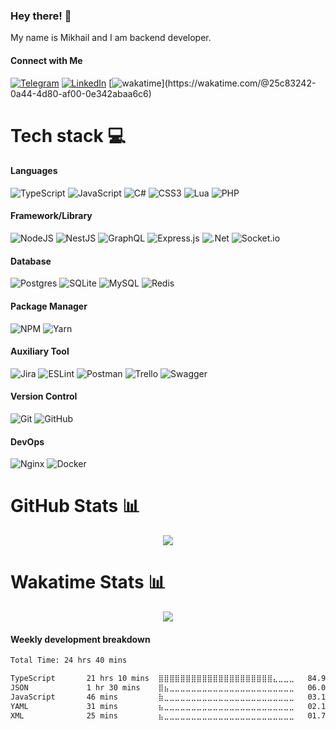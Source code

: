 ### Hey there! 👋

My name is Mikhail and I am backend developer.

#### Connect with Me 
[![Telegram](https://img.shields.io/badge/Telegram-%230088cc?logo=telegram&logoColor=white)](https://t.me/arkhipov_ms) [![LinkedIn](https://img.shields.io/badge/LinkedIn-%230077B5.svg?logo=linkedin&logoColor=white)](https://linkedin.com/in/arkhipov-ms?original_referer=arkhipov-ms) [![wakatime](https://wakatime.com/badge/user/25c83242-0a44-4d80-af00-0e342abaa6c6.svg?)](https://wakatime.com/@25c83242-0a44-4d80-af00-0e342abaa6c6)


# Tech stack 💻

#### Languages

![TypeScript](https://img.shields.io/badge/typescript-%23007ACC.svg?style=for-the-badge&logo=typescript&logoColor=white)
![JavaScript](https://img.shields.io/badge/javascript-%23323330.svg?style=for-the-badge&logo=javascript&logoColor=%23F7DF1E)
![C#](https://img.shields.io/badge/c%23-%23239120.svg?style=for-the-badge&logo=c-sharp&logoColor=white)
![CSS3](https://img.shields.io/badge/css3-%231572B6.svg?style=for-the-badge&logo=css3&logoColor=white)
![Lua](https://img.shields.io/badge/lua-%232C2D72.svg?style=for-the-badge&logo=lua&logoColor=white)
![PHP](https://img.shields.io/badge/php-%23777BB4.svg?style=for-the-badge&logo=php&logoColor=white)

#### Framework/Library

![NodeJS](https://img.shields.io/badge/node.js-6DA55F?style=for-the-badge&logo=node.js&logoColor=white)
![NestJS](https://img.shields.io/badge/nestjs-%23E0234E.svg?style=for-the-badge&logo=nestjs&logoColor=white)
![GraphQL](https://img.shields.io/badge/-GraphQL-E10098?style=for-the-badge&logo=graphql&logoColor=white)
![Express.js](https://img.shields.io/badge/express.js-%23404d59.svg?style=for-the-badge&logo=express&logoColor=%2361DAFB)
![.Net](https://img.shields.io/badge/.NET-5C2D91?style=for-the-badge&logo=.net&logoColor=white)
![Socket.io](https://img.shields.io/badge/Socket.io-black?style=for-the-badge&logo=socket.io&badgeColor=010101)

#### Database
![Postgres](https://img.shields.io/badge/postgres-%23316192.svg?style=for-the-badge&logo=postgresql&logoColor=white)
![SQLite](https://img.shields.io/badge/sqlite-%2307405e.svg?style=for-the-badge&logo=sqlite&logoColor=white)
![MySQL](https://img.shields.io/badge/mysql-%2300f.svg?style=for-the-badge&logo=mysql&logoColor=white)
![Redis](https://img.shields.io/badge/redis-%23DD0031.svg?style=for-the-badge&logo=redis&logoColor=white)

#### Package Manager
![NPM](https://img.shields.io/badge/NPM-%23CC3534.svg?style=for-the-badge&logo=npm&logoColor=white)
![Yarn](https://img.shields.io/badge/yarn-%232C8EBB.svg?style=for-the-badge&logo=yarn&logoColor=white)

#### Auxiliary Tool
![Jira](https://img.shields.io/badge/jira-%230A0FFF.svg?style=for-the-badge&logo=jira&logoColor=white)
![ESLint](https://img.shields.io/badge/ESLint-4B3263?style=for-the-badge&logo=eslint&logoColor=white)
![Postman](https://img.shields.io/badge/Postman-FF6C37?style=for-the-badge&logo=postman&logoColor=white)
![Trello](https://img.shields.io/badge/Trello-%23026AA7.svg?style=for-the-badge&logo=Trello&logoColor=white)
![Swagger](https://img.shields.io/badge/-Swagger-%23Clojure?style=for-the-badge&logo=swagger&logoColor=white)

#### Version Control
![Git](https://img.shields.io/badge/Git-%23F1502F?style=for-the-badge&logo=git&logoColor=white)
![GitHub](https://img.shields.io/badge/GitHub-%23171515.svg?style=for-the-badge&logo=github&logoColor=white)

#### DevOps
![Nginx](https://img.shields.io/badge/nginx-%23009639.svg?style=for-the-badge&logo=nginx&logoColor=white)
![Docker](https://img.shields.io/badge/docker-%230db7ed.svg?style=for-the-badge&logo=docker&logoColor=white)

# GitHub Stats 📊

<div style="text-align: center;">
    <picture>
        <source srcset="https://github-readme-streak-stats.herokuapp.com/?user=soloton&theme=dark#gh-dark-mode-only#gh-dark-mode-only" media="(prefers-color-scheme: dark)" />
        <source srcset="https://github-readme-streak-stats.herokuapp.com/?user=soloton#gh-light-mode-only" media="(prefers-color-scheme: light), (prefers-color-scheme: no-preference)" />
        <img src="https://github-readme-streak-stats.herokuapp.com/?user=soloton" />
    </picture>
</div>

# Wakatime Stats 📊

<div style="text-align: center;">
    <picture>
        <source srcset="https://github-readme-stats.vercel.app/api/wakatime?username=soloton&layout=compact&theme=dark#gh-dark-mode-only" media="(prefers-color-scheme: dark)" />
        <source srcset="https://github-readme-stats.vercel.app/api/wakatime?username=soloton&layout=compact#gh-light-mode-only" media="(prefers-color-scheme: light), (prefers-color-scheme: no-preference)" />
        <img src="https://github-readme-stats.vercel.app/api/wakatime?username=soloton&layout=compact" />
    </picture>
</div>

#### Weekly development breakdown
<!--START_SECTION:waka-->

```txt
Total Time: 24 hrs 40 mins

TypeScript       21 hrs 10 mins  ⣿⣿⣿⣿⣿⣿⣿⣿⣿⣿⣿⣿⣿⣿⣿⣿⣿⣿⣿⣿⣿⣄⣀⣀⣀   84.92 %
JSON             1 hr 30 mins    ⣿⣦⣀⣀⣀⣀⣀⣀⣀⣀⣀⣀⣀⣀⣀⣀⣀⣀⣀⣀⣀⣀⣀⣀⣀   06.06 %
JavaScript       46 mins         ⣷⣀⣀⣀⣀⣀⣀⣀⣀⣀⣀⣀⣀⣀⣀⣀⣀⣀⣀⣀⣀⣀⣀⣀⣀   03.12 %
YAML             31 mins         ⣦⣀⣀⣀⣀⣀⣀⣀⣀⣀⣀⣀⣀⣀⣀⣀⣀⣀⣀⣀⣀⣀⣀⣀⣀   02.13 %
XML              25 mins         ⣦⣀⣀⣀⣀⣀⣀⣀⣀⣀⣀⣀⣀⣀⣀⣀⣀⣀⣀⣀⣀⣀⣀⣀⣀   01.73 %
```

<!--END_SECTION:waka-->

